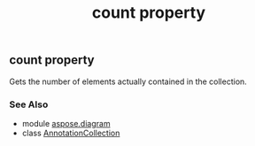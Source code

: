 ﻿---
title: count property
second_title: Aspose.Diagram for Python via .NET API References
description: 
type: docs
weight: 70
url: /python-net/aspose.diagram/annotationcollection/count/
is_root: false
---

## count property


Gets the number of elements actually contained in the collection.

### See Also
* module [aspose.diagram](../../)
* class [AnnotationCollection](/diagram/python-net/aspose.diagram/annotationcollection)

